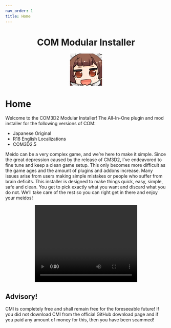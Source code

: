 ```yaml
---
nav_order: 1
title: Home
---
```

<center>
  <h1>COM Modular Installer</h1>
  <img class="rounded" width="100" height="100" align="center" src="https://github.com/krypto5863/COM-Modular-Installer/blob/gh-pages/siteICon.png?raw=true">
</center>

# Home

Welcome to the COM3D2 Modular Installer! The All-In-One plugin and mod installer for the following versions of COM:

- Japanese Original
- R18 English Localizations
- COM3D2.5

Meido can be a very complex game, and we’re here to make it simple. Since the great depression caused by the release of CM3D2, I’ve endeavored to fine tune and keep a clean game setup. This only becomes more difficult as the game ages and the amount of plugins and addons increase. Many issues arise from users making simple mistakes or people who suffer from brain deficits. This installer is designed to make things quick, easy, simple, safe and clean. You get to pick exactly what you want and discard what you do not. We’ll take care of the rest so you can right get in there and enjoy your meidos!

<center>
  <video width="320" height="240" autoplay>
    <source src="https://user-images.githubusercontent.com/29824718/145638344-28ad53a2-7f3e-4084-993a-f3dfb4d1e397.mp4" type="video/mp4">
    Your browser does not support the video tag.
  </video> 
</center>

## Advisory!
CMI is completely free and shall remain free for the foreseeable future! If you did not download CMI from the official GitHub download page and if you paid any amount of money for this, then you have been scammed!
